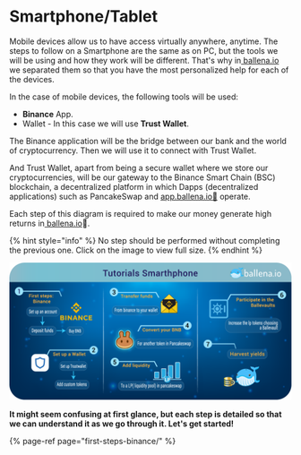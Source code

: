# Smartphone/Tablet

Mobile devices allow us to have access virtually anywhere, anytime. The steps to follow on a Smartphone are the same as on PC, but the tools we will be using and how they work will be different. That's why in[ ballena.io](https://ballena.io/) we separated them so that you have the most personalized help for each of the devices.

In the case of mobile devices, the following tools will be used:

* **Binance** App.
* Wallet - In this case we will use **Trust Wallet**.

The Binance application will be the bridge between our bank and the world of cryptocurrency. Then we will use it to connect with Trust Wallet.

And Trust Wallet, apart from being a secure wallet where we store our cryptocurrencies, will be our gateway to the Binance Smart Chain \(BSC\) blockchain, a decentralized platform in which Dapps \(decentralized applications\) such as PancakeSwap and [app.ballena.io🐋](https://app.ballena.io) operate.

Each step of this diagram is required to make our money generate high returns in[ ballena.io](https://ballena.io/)🐋.

{% hint style="info" %}
No step should be performed without completing the previous one. Click on the image to view full size.
{% endhint %}

![](../../../.gitbook/assets/tutorials_smartphone_-_en.png)



**It might seem confusing at first glance, but each step is detailed so that we can understand it as we go through it. Let's get started!**  


{% page-ref page="first-steps-binance/" %}



